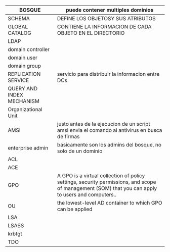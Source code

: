 


| BOSQUE                    | puede contener multiples dominios<br>                                                                                                             |
| ------------------------- | ------------------------------------------------------------------------------------------------------------------------------------------------- |
| SCHEMA                    | DEFINE LOS OBJETOSY SUS ATRIBUTOS                                                                                                                 |
| GLOBAL CATALOG            | CONTIENE LA INFORMACION DE CADA OBJETO EN EL DIRECTORIO                                                                                           |
| LDAP                      |                                                                                                                                                   |
| domain controller         |                                                                                                                                                   |
| domain user               |                                                                                                                                                   |
| domain group              |                                                                                                                                                   |
| REPLICATION SERVICE       | servicio para distribuir la informacion entre DCs                                                                                                 |
| QUERY AND INDEX MECHANISM |                                                                                                                                                   |
| Organizational Unit       |                                                                                                                                                   |
| AMSI                      | justo antes de la ejecucion de un script amsi envia el comando al antivirus en busca de firmas                                                    |
| enterprise admin          | basicamente son los admins del bosque, no solo de un dominio                                                                                      |
| ACL                       |                                                                                                                                                   |
| ACE                       |                                                                                                                                                   |
| GPO                       | A GPO is a virtual collection of policy settings, security permissions, and scope of management (SOM) that you can apply to users and computers.. |
| OU                        | the lowest-level AD container to which GPO can be applied                                                                                         |
| LSA                       |                                                                                                                                                   |
| LSASS                     |                                                                                                                                                   |
| krbtgt                    |                                                                                                                                                   |
| TDO                       |                                                                                                                                                   |
